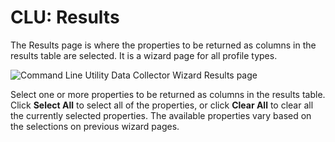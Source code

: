# CLU: Results

The Results page is where the properties to be returned as columns in the results table are
selected. It is a wizard page for all profile types.

![Command Line Utility Data Collector Wizard Results page](/img/product_docs/accessanalyzer/11.6/accessanalyzer/admin/datacollector/adinventory/results.webp)

Select one or more properties to be returned as columns in the results table. Click **Select All**
to select all of the properties, or click **Clear All** to clear all the currently selected
properties. The available properties vary based on the selections on previous wizard pages.
